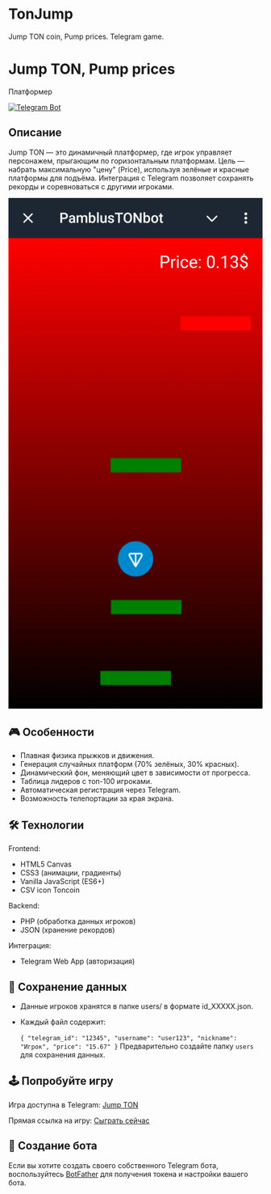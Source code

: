 # TonJump
Jump TON coin, Pump prices. Telegram game.

# Jump TON, Pump prices
Платформер

[![Telegram Bot](https://img.shields.io/badge/Telegram-Bot-blue.svg)](http://t.me/PamblusTONbot)

## Описание
Jump TON — это динамичный платформер, где игрок управляет персонажем, прыгающим по горизонтальным платформам. Цель — набрать максимальную "цену" (Price), используя зелёные и красные платформы для подъёма. Интеграция с Telegram позволяет сохранять рекорды и соревноваться с другими игроками.

![Game Screenshot](screenshot.jpg)

## 🎮 Особенности
- Плавная физика прыжков и движения.
- Генерация случайных платформ (70% зелёных, 30% красных).
- Динамический фон, меняющий цвет в зависимости от прогресса.
- Таблица лидеров с топ-100 игроками.
- Автоматическая регистрация через Telegram.
- Возможность телепортации за края экрана.

## 🛠 Технологии
Frontend:
- HTML5 Canvas
- CSS3 (анимации, градиенты)
- Vanilla JavaScript (ES6+)
- CSV icon Toncoin

Backend:
- PHP (обработка данных игроков)
- JSON (хранение рекордов)

Интеграция:
- Telegram Web App (авторизация)

## 📂 Сохранение данных
- Данные игроков хранятся в папке users/ в формате id_XXXXX.json.
- Каждый файл содержит:

  ``{
    "telegram_id": "12345",
    "username": "user123",
    "nickname": "Игрок",
    "price": "15.67"
  }``
Предварительно создайте папку `users` для сохранения данных.

## 🕹️ Попробуйте игру
Игра доступна в Telegram: [Jump TON](http://t.me/PamblusTONbot/PamblusTON)

Прямая ссылка на игру: [Сыграть сейчас](https://cd35662.tw1.ru/gameton/index.html)

## 🤖 Создание бота
Если вы хотите создать своего собственного Telegram бота, воспользуйтесь [BotFather](https://t.me/BotFather) для получения токена и настройки вашего бота.

